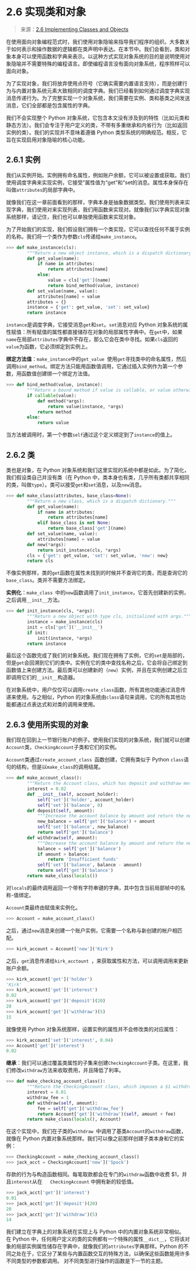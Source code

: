 # 2.6 实现类和对象

> 来源：[2.6   Implementing Classes and Objects](http://composingprograms.com/pages/26-implementing-classes-and-objects.html)

在使用面向对象编程范式时，我们使用对象隐喻来指导我们程序的组织。大多数关于如何表示和操作数据的逻辑都在类声明中表达。在本节中。我们会看到，类和对象本身可以使用函数和字典来表示。以这种方式实现对象系统的目的是说明使用对象隐喻并不需要特殊的编程语言。即使编程语言没有面向对象系统，程序照样可以面向对象。

为了实现对象，我们将放弃使用点符号（它确实需要内置语言支持），而是创建行为与内置对象系统元素大致相同的调度字典。我们已经看到如何通过调度字典实现消息传递行为。为了完整实现一个对象系统，我们需要在实例、类和基类之间发送消息，它们全部都是包含属性的字典。

我们不会实现整个 Python 对象系统，它包含本文没有涉及到的特性（比如元类和静态方法）。我们会专注于用户定义的类，不带有多重继承和内省行为（比如返回实例的类）。我们的实现并不意味着遵循 Python 类型系统的明确规范。相反，它旨在实现启用对象隐喻的核心功能。

## 2.6.1 实例

我们从实例开始。实例拥有命名属性，例如账户余额，它可以被设置或获取。我们使用调度字典来实现实例，它接受”属性值为“get”和“set的消息。属性本身保存在叫做`attributes`的局部字典中。

就像我们在这一章前面看到的那样，字典本身是抽象数据类型。我们使用列表来实现字典，我们使用对来实现列表，我们用函数来实现对。就像我们以字典实现对象系统那样，请记住，我们也可以单独使用函数来实现对象。

为了开始我们的实现，我们假设我们拥有一个类实现，它可以查找任何不属于实例的名称。我们将一个类作为参数`cls`传递给`make_instance`。

```python
>>> def make_instance(cls):
        """Return a new object instance, which is a dispatch dictionary."""
        def get_value(name):
            if name in attributes:
                return attributes[name]
            else:
                value = cls['get'](name)
                return bind_method(value, instance)
        def set_value(name, value):
            attributes[name] = value
        attributes = {}
        instance = {'get': get_value, 'set': set_value}
        return instance
```

`instance`是调度字典，它接受消息`get`和`set`。`set`消息对应 Python 对象系统的属性赋值：所有赋值的属性都直接储存在对象的局部属性字典中。在`get`中，如果`name`在局部`attributes`字典中不存在，那么它会在类中寻找。如果`cls`返回的`value`为函数，它必须绑定到实例上。

**绑定方法值**：`make_instance`中的`get_value `使用`get`寻找类中的命名属性，然后调用`bind_method`。绑定方法只能用函数值调用，它通过插入实例作为第一个参数，用函数值创建绑一个绑定方法值。

```python
>>> def bind_method(value, instance):
        """Return a bound method if value is callable, or value otherwise."""
        if callable(value):
            def method(*args):
                return value(instance, *args)
            return method
        else:
            return value
```

当方法被调用时，第一个参数`self`通过这个定义绑定到了`instance`的值上。

## 2.6.2 类

类也是对象，在 Python 对象系统和我们这里实现的系统中都是如此。为了简化，我们假设类自己并没有类（在 Python 中，类本身也有类，几乎所有类都共享相同的类，叫做`type`）。类可以接受`get`和`set`消息，以及`new`消息。

```python
>>> def make_class(attributes, base_class=None):
        """Return a new class, which is a dispatch dictionary."""
        def get_value(name):
            if name in attributes:
                return attributes[name]
            elif base_class is not None:
                return base_class['get'](name)
        def set_value(name, value):
            attributes[name] = value
        def new(*args):
            return init_instance(cls, *args)
        cls = {'get': get_value, 'set': set_value, 'new': new}
        return cls
```

不像实例那样，类的`get`函数在属性未找到的时候并不查询它的类，而是查询它的`base_class`。类并不需要方法绑定。

**实例化**：`make_class `中的`new`函数调用了`init_instance`，它首先创建新的实例，之后调用`__init__`方法。

```python
>>> def init_instance(cls, *args):
        """Return a new object with type cls, initialized with args."""
        instance = make_instance(cls)
        init = cls['get']('__init__')
        if init:
            init(instance, *args)
        return instance
```

最后这个函数完成了我们的对象系统。我们现在拥有了实例，它的`set`是局部的，但是`get`会回溯到它们的类中。实例在它的类中查找名称之后，它会将自己绑定到函数值上来创建方法。最后类可以创建新的（`new`）实例，并且在实例创建之后立即调用它们的`__init__`构造器。

在对象系统中，用户仅仅可以调用`create_class`函数，所有其他功能通过消息传递来使用。与之相似，Python 的对象系统由`class`语句来调用，它的所有其他功能都通过点表达式和对类的调用来使用。

## 2.6.3 使用所实现的对象

我们现在回到上一节银行账户的例子。使用我们实现的对象系统，我们就可以创建`Account`类，`CheckingAccount`子类和它们的实例。

`Account`类通过`create_account_class `函数创建，它拥有类似于 Python `class`语句的结构，但是以`make_class`的调用结尾。

```python
>>> def make_account_class():
        """Return the Account class, which has deposit and withdraw methods."""
        interest = 0.02
        def __init__(self, account_holder):
            self['set']('holder', account_holder)
            self['set']('balance', 0)
        def deposit(self, amount):
            """Increase the account balance by amount and return the new balance."""
            new_balance = self['get']('balance') + amount
            self['set']('balance', new_balance)
            return self['get']('balance')
        def withdraw(self, amount):
            """Decrease the account balance by amount and return the new balance."""
            balance = self['get']('balance')
            if amount > balance:
                return 'Insufficient funds'
            self['set']('balance', balance - amount)
            return self['get']('balance')
        return make_class(locals())
```

对`locals`的最终调用返回一个带有字符串键的字典，其中包含当前局部帧中的名称-值绑定。

`Account`类最终由赋值来实例化。

```python
>>> Account = make_account_class()
```

之后，通过`new`消息来创建一个账户实例，它需要一个名称与新创建的帐户相匹配。

```python
>>> kirk_account = Account['new']('Kirk')
```

之后，`get`消息传递给`kirk_acctount `，来获取属性和方法，可以调用调用来更新账户余额。

```python
>>> kirk_account['get']('holder')
'Kirk'
>>> kirk_account['get']('interest')
0.02
>>> kirk_account['get']('deposit')(20)
20
>>> kirk_account['get']('withdraw')(5)
15
```

就像使用 Python 对象系统那样，设置实例的属性并不会修改类的对应属性：

```python
>>> kirk_account['set']('interest', 0.04)
>>> Account['get']('interest')
0.02
```

**继承**：我们可以通过覆盖类属性的子集来创建`CheckingAccount`子类。在这里，我们修改`withdraw`方法来收取费用，并且降低了利率。

```python
>>> def make_checking_account_class():
        """Return the CheckingAccount class, which imposes a $1 withdrawal fee."""
        interest = 0.01
        withdraw_fee = 1
        def withdraw(self, amount):
            fee = self['get']('withdraw_fee')
            return Account['get']('withdraw')(self, amount + fee)
        return make_class(locals(), Account)
```

在这个实现中，我们在子类的`withdraw `中调用了基类`Account`的`withdraw`函数，就像在 Python 内置对象系统那样。我们可以像之前那样创建子类本身和它的实例：

```python
>>> CheckingAccount = make_checking_account_class()
>>> jack_acct = CheckingAccount['new']('Spock')
```

存款的行为与构造函数相同。每笔取款都会在专门的`withdraw`函数中收费 $1，并且`interest`从在`	CheckingAccount` 中拥有新的较低值。

```python
>>> jack_acct['get']('interest')
0.01
>>> jack_acct['get']('deposit')(20)
20
>>> jack_acct['get']('withdraw')(5)
14
```

我们建立在字典上的对象系统在实现上与 Python 中的内置对象系统非常相似。 在 Python 中，任何用户定义的类的实例都有一个特殊的属性`__dict__`，它将该对象的局部实例属性储存在字典中，就像我们的`attributes`字典那样。Python 的不同之处在于，它区分了某些与内置函数交互的特殊方法，以确保这些函数能用许多不同类型的参数都调用。 对不同类型进行操作的函数是下一节的主题。

